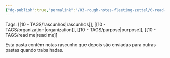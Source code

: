 ```yaml
---
{"dg-publish":true,"permalink":"/03-rough-notes-fleeting-zettel/0-read-me-rough-notes/","noteIcon":"outgoing"}
---
```


Tags: [[10 - TAGS/rascunhos\|rascunhos]], [[10 - TAGS/organization\|organization]], [[10 - TAGS/purpose\|purpose]], [[10 - TAGS/read me\|read me]]

Esta pasta contém notas rascunho que depois são enviadas para outras pastas quando trabalhadas.
